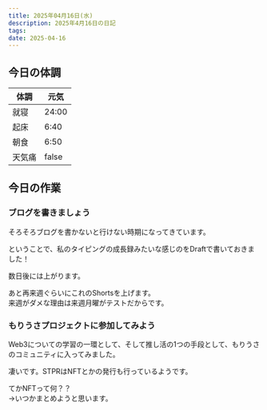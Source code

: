 ```yaml
---
title: 2025年04月16日(水)
description: 2025年4月16日の日記
tags: 
date: 2025-04-16
---
```


## 今日の体調

| 体調  | 元気    |
| --- | ----- |
| 就寝  | 24:00 |
| 起床  | 6:40  |
| 朝食  | 6:50  |
| 天気痛 | false |

## 今日の作業
### ブログを書きましょう
そろそろブログを書かないと行けない時期になってきています。

ということで、私のタイピングの成長録みたいな感じのをDraftで書いておきました！

数日後には上がります。

あと再来週ぐらいにこれのShortsを上げます。  
来週がダメな理由は来週月曜がテストだからです。

### もりうさプロジェクトに参加してみよう
Web3についての学習の一環として、そして推し活の1つの手段として、もりうさのコミュニティに入ってみました。

凄いです。STPRはNFTとかの発行も行っているようです。

てかNFTって何？？  
→いつかまとめようと思います。

